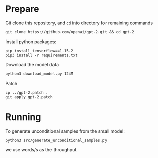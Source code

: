 # Prepare

Git clone this repository, and `cd` into directory for remaining commands
```
git clone https://github.com/openai/gpt-2.git && cd gpt-2
```

Install python packages:
```
pip install tensorflow==1.15.2
pip3 install -r requirements.txt
```

Download the model data
```
python3 download_model.py 124M
```

Patch
```
cp ../gpt-2.patch .
git apply gpt-2.patch
```

# Running

To generate unconditional samples from the small model:
```
python3 src/generate_unconditional_samples.py 
```

we use words/s as the throughput.
